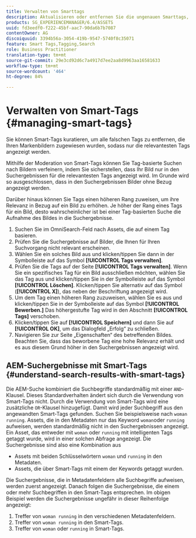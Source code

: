 ```yaml
---
title: Verwalten von Smarttags
description: Aktualisieren oder entfernen Sie die ungenauen Smarttags, um die Relevanz von Tags zu verbessern
products: SG_EXPERIENCEMANAGER/6.4/ASSETS
uuid: fd3eedf0-f222-45bf-aac7-90da6b7b7087
contentOwner: AG
discoiquuid: 3394b56a-3054-419b-9547-5740f8c35071
feature: Smart Tags,Tagging,Search
role: Business Practitioner
translation-type: tm+mt
source-git-commit: 29e3cd92d6c7a4917d7ee2aa8d9963aa16581633
workflow-type: tm+mt
source-wordcount: '464'
ht-degree: 84%

---
```



# Verwalten von Smart-Tags {#managing-smart-tags}

Sie können Smart-Tags kuratieren, um alle falschen Tags zu entfernen, die Ihren Markenbildern zugewiesen wurden, sodass nur die relevantesten Tags angezeigt werden.

Mithilfe der Moderation von Smart-Tags können Sie Tag-basierte Suchen nach Bildern verfeinern, indem Sie sicherstellen, dass Ihr Bild nur in den Suchergebnissen für die relevantesten Tags angezeigt wird. Im Grunde wird so ausgeschlossen, dass in den Suchergebnissen Bilder ohne Bezug angezeigt werden.

Darüber hinaus können Sie Tags einen höheren Rang zuweisen, um ihre Relevanz in Bezug auf ein Bild zu erhöhen. Je höher der Rang eines Tags für ein Bild, desto wahrscheinlicher ist bei einer Tag-basierten Suche die Aufnahme des Bildes in die Suchergebnisse.

1. Suchen Sie im OmniSearch-Feld nach Assets, die auf einem Tag basieren.
1. Prüfen Sie die Suchergebnisse auf Bilder, die Ihnen für Ihren Suchvorgang nicht relevant erscheinen.
1. Wählen Sie ein solches Bild aus und klicken/tippen Sie dann in der Symbolleiste auf das Symbol **[!UICONTROL Tags verwalten]**.
1. Prüfen Sie die Tags auf der Seite **[!UICONTROL Tags verwalten]**. Wenn Sie ein spezifisches Tag für ein Bild ausschließen möchten, wählen Sie das Tag aus und klicken/tippen Sie in der Symbolleiste auf das Symbol **[!UICONTROL Löschen]**. Klicken/tippen Sie alternativ auf das Symbol (**[!UICONTROL X]**), das neben der Beschriftung angezeigt wird.
1. Um dem Tag einen höheren Rang zuzuweisen, wählen Sie es aus und klicken/tippen Sie in der Symbolleiste auf das Symbol **[!UICONTROL Bewerben.]** Das höhergestufte Tag wird in den Abschnitt **[!UICONTROL Tags]** verschoben.
1. Klicken/tippen Sie auf **[!UICONTROL Speichern]** und dann Sie auf **[!UICONTROL OK]**, um das Dialogfeld „Erfolg“ zu schließen.
1. Navigieren Sie zur Seite „Eigenschaften“ des betreffenden Bildes. Beachten Sie, dass das beworbene Tag eine hohe Relevanz erhält und es aus diesem Grund höher in den Suchergebnissen angezeigt wird.

## AEM-Suchergebnisse mit Smart-Tags  {#understand-search-results-with-smart-tags}

Die AEM-Suche kombiniert die Suchbegriffe standardmäßig mit einer `AND`-Klausel. Dieses Standardverhalten ändert sich durch die Verwendung von Smart-Tags nicht. Durch die Verwendung von Smart-Tags wird eine zusätzliche `OR`-Klausel hinzugefügt. Damit wird jeder Suchbegriff aus den angewandten Smart-Tags gefunden. Suchen Sie beispielsweise nach `woman running`. Assets, die in den Metadaten nur das Keyword `woman`oder `running` aufweisen, werden standardmäßig nicht in den Suchergebnissen angezeigt. Ein Asset, das entweder mit `woman` oder `running` mit intelligenten Tags getaggt wurde, wird in einer solchen Abfrage angezeigt. Die Suchergebnisse sind also eine Kombination aus

* Assets mit beiden Schlüsselwörtern `woman` und `running` in den Metadaten.
* Assets, die über Smart-Tags mit einem der Keywords getaggt wurden.

Die Suchergebnisse, die in Metadatenfeldern alle Suchbegriffe aufweisen, werden zuerst angezeigt. Danach folgen die Suchergebnisse, die einem oder mehr Suchbegriffen in den Smart-Tags entsprechen. Im obigen Beispiel werden die Suchergebnisse ungefähr in dieser Reihenfolge angezeigt:

1. Treffer von `woman running` in den verschiedenen Metadatenfeldern.
1. Treffer von `woman running` in den Smart-Tags.
1. Treffer von `woman` oder `running` in Smart-Tags.

